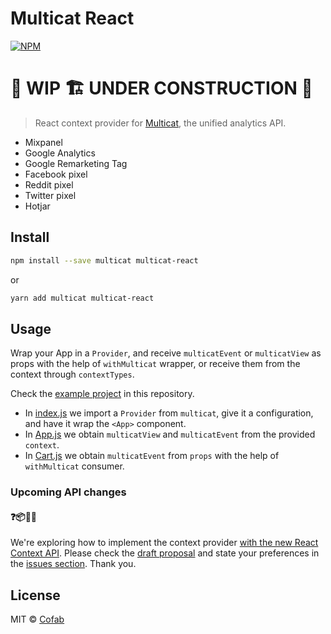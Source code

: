 # Multicat React

[![NPM](https://img.shields.io/npm/v/multicat-react.svg)](https://www.npmjs.com/package/multicat-react)

# 🚧 WIP 🏗 UNDER CONSTRUCTION 🚧

> React context provider for [Multicat](https://github.com/cofablab/multicat), the unified analytics API.

- Mixpanel
- Google Analytics
- Google Remarketing Tag
- Facebook pixel
- Reddit pixel
- Twitter pixel
- Hotjar


## Install

```bash
npm install --save multicat multicat-react
```

or

```bash
yarn add multicat multicat-react
```

## Usage

Wrap your App in a `Provider`, and receive `multicatEvent` or `multicatView` as props with the help of `withMulticat` wrapper, or receive them from the context through `contextTypes`.

Check the [example project](https://github.com/cofablab/multicat-react/tree/master/example) in this repository.

- In [index.js](https://github.com/cofablab/multicat-react/blob/master/example/src/index.js) we import a `Provider` from `multicat`, give it a configuration, and have it wrap the `<App>` component.
- In [App.js](https://github.com/cofablab/multicat-react/blob/master/example/src/App.js) we obtain `multicatView` and `multicatEvent` from the provided `context`.
- In [Cart.js](https://github.com/cofablab/multicat-react/blob/master/example/src/Cart.js) we obtain `multicatEvent`  from `props` with the help of `withMulticat` consumer.

### Upcoming API changes

#### ❓📦🤷‍♀️

We're exploring how to implement the context provider [with the new React Context API](https://reactjs.org/docs/context.html). Please check the [draft proposal](https://github.com/cofablab/multicat-react/blob/master/API_PROPOSAL.md) and state your preferences in the [issues section](https://github.com/cofablab/multicat-react/issues). Thank you.

## License

MIT © [Cofab](https://github.com/cofablab)
